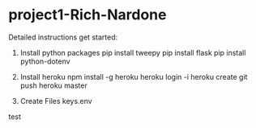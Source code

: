 # project1-Rich-Nardone

Detailed instructions get started:

1. Install python packages
  pip install tweepy
  pip install flask
	pip install python-dotenv

2. Install heroku
	npm install -g heroku
	heroku login -i
  heroku create
  git push heroku master

3. Create Files
  keys.env

test